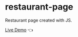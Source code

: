 # restaurant-page
Restaurant page created with JS.

[Live Demo](https://ztanvir.github.io/restaurant-page/) :point_left:
